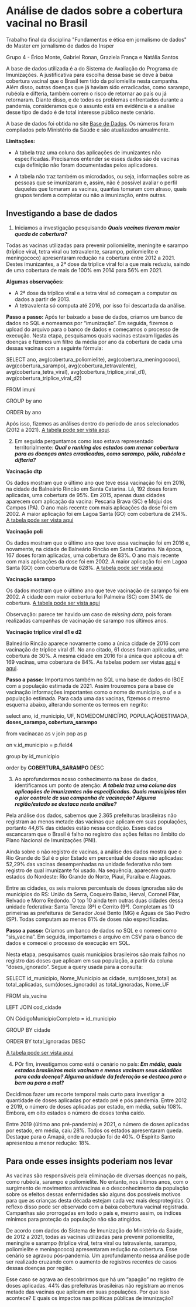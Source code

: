 # Análise de dados sobre a cobertura vacinal no Brasil
Trabalho final da disciplina "Fundamentos e ética em jornalismo de dados" do Master em jornalismo de dados do Insper

Grupo 4 - Érico Monte, Gabriel Ronan, Graziela França e Natália Santos

A base de dados utilizada é a do Sistema de Avaliação do Programa de Imunizações. A justificativa para escolha dessa base se deve à baixa cobertura vacinal que o Brasil tem tido da poliomielite nesta campanha. Além disso, outras doenças que já haviam sido erradicadas, como sarampo, rubéola e difteria, também correm o risco de retornar ao país ou já retornaram. Diante disso, e de todos os problemas enfrentados durante a pandemia, consideramos que o assunto está em evidência e a análise desse tipo de dado é de total interesse público neste cenário.

A base de dados foi obtida no site [Base de Dados](https://basedosdados.org/dataset/br-ms-imunizacoes?bdm_table=municipio). Os números foram compilados pelo Ministério da Saúde e são atualizados anualmente.

**Limitações:** 

- A tabela traz uma coluna das aplicações de imunizantes não especificadas. Precisamos entender se esses dados são de vacinas cuja definição não foram documentadas pelos aplicadores.

- A tabela não traz também os microdados, ou seja, informações sobre as pessoas que se imunizaram e, assim, não é possível avaliar o perfil daqueles que tomaram as vacinas, quantas tomaram com atraso, quais grupos tendem a completar ou não a imunização, entre outras.

## Investigando a base de dados

1. Iniciamos a investigação pesquisando ***Quais vacinas tiveram maior queda de cobertura?***

Todas as vacinas utilizadas para prevenir poliomielite, meningite e sarampo (tríplice viral, tetra viral ou tetravalente, sarampo, poliomielite e meningococo) apresentaram redução na cobertura entre 2012 a 2021. Destes imunizantes, a 2ª dose da tríplice viral foi a que mais reduziu, saindo de uma cobertura de mais de 100% em 2014 para 56% em 2021. 

**Algumas observações:**
- A 2ª dose da tríplice viral e a tetra viral só começam a computar os dados a partir de 2013.
- A tetravalenta só computa até 2016, por isso foi descartada da análise. 

**Passo a passo:**
Após ter baixado a base de dados, criamos um banco de dados no SQL e nomeamos por “imunização”. Em seguida, fizemos o upload do arquivo para o banco de dados e começamos o processo de execução. Nesta etapa, pesquisamos quais vacinas estavam ligadas às doenças e fizemos um filtro da média por ano da cobertura de cada uma dessas vacinas com a seguinte fórmula: 

SELECT ano, avg(cobertura_poliomielite), avg(cobertura_meningococo), avg(cobertura_sarampo), avg(cobertura_tetravalente), avg(cobertura_tetra_viral), avg(cobertura_triplice_viral_d1), avg(cobertura_triplice_viral_d2)

FROM imuni

GROUP by ano

ORDER by ano 

Após isso, fizemos as análises dentro do período de anos selecionados (2012 a 2021). [A tabela pode ser vista aqui](https://docs.google.com/spreadsheets/d/1iPHrT-psGWY3QvCFPvf59pLs4HfGTwGLRsLyhpv4arI/edit#gid=180170413).


2. Em seguida perguntamos como isso estava representado territorialmente: ***Qual o ranking dos estados com menor cobertura para as doenças antes erradicadas, como sarampo, pólio, rubéola e difteria?***

**Vacinação dtp**

Os dados mostram que o último ano que teve essa vacinação foi em 2016, na cidade de Balneário Rincão em Santa Catarina. Lá, 192 doses foram aplicadas, uma cobertura de 95%. Em 2015, apenas duas cidades aparecem com aplicação da vacina: Pescaria Brava (SC) e Mojuí dos Campos (PA).
O ano mais recente com mais aplicações da dose foi em 2002. A maior aplicação foi em Lagoa Santa (GO) com cobertura de 214%.
 [A tabela pode ser vista aqui](https://docs.google.com/spreadsheets/d/1iPHrT-psGWY3QvCFPvf59pLs4HfGTwGLRsLyhpv4arI/edit#gid=48535446)

**Vacinação poli**

Os dados mostram que o último ano que teve essa vacinação foi em 2016 e, novamente, na cidade de Balneário Rincão em Santa Catarina. Na época, 167 doses foram aplicadas, uma cobertura de 83%. O ano mais recente com mais aplicações da dose foi em 2002. A maior aplicação foi em Lagoa Santa (GO) com cobertura de 628%.
[A tabela pode ser vista aqui](https://docs.google.com/spreadsheets/d/1iPHrT-psGWY3QvCFPvf59pLs4HfGTwGLRsLyhpv4arI/edit#gid=1066864454)

**Vacinação sarampo**

Os dados mostram que o último ano que teve vacinação de sarampo foi em 2002. A cidade com maior cobertura foi Palmeira (SC) com 314% de cobertura.
[A tabela pode ser vista aqui](https://docs.google.com/spreadsheets/d/1iPHrT-psGWY3QvCFPvf59pLs4HfGTwGLRsLyhpv4arI/edit#gid=543481050)

Observação: parece ter havido um caso de _missing data_, pois foram realizadas campanhas de vacinação de sarampo nos últimos anos.

**Vacinação tríplice viral d1 e d2**

Balneário Rincão aparece novamente como a única cidade de 2016 com vacinação de tríplice viral d1. No ano citado, 61 doses foram aplicadas, uma cobertura de 30%.
A mesma cidade em 2016 foi a única que aplicou a df: 169 vacinas, uma cobertura de 84%.
As tabelas podem ser vistas [aqui](https://docs.google.com/spreadsheets/d/1iPHrT-psGWY3QvCFPvf59pLs4HfGTwGLRsLyhpv4arI/edit#gid=853446266) e [aqui](https://docs.google.com/spreadsheets/d/1iPHrT-psGWY3QvCFPvf59pLs4HfGTwGLRsLyhpv4arI/edit#gid=490459698).

**Passo a passo:**
Importamos também no SQL uma base de dados do IBGE com a população estimada de 2021. Assim trouxemos para a base de vacinação informações importantes como o nome do município, o uf e a população estimada.  Para cada uma das vacinas, fizemos o mesmo esquema abaixo, alterando somente os termos em negrito:

select ano, id_municipio, UF, NOMEDOMUNICÍPIO, POPULAÇÃOESTIMADA, **doses_sarampo, cobertura_sarampo**

from vacinacao as v join pop as p

on v.id_municipio = p.field4

group by id_municipio

order by **COBERTURA_SARAMPO** DESC


3. Ao aprofundarmos nosso conhecimento na base de dados, identificamos um ponto de atenção:   ***A tabela traz uma coluna das aplicações de imunizantes não especificadas. Quais municípios têm o pior controle de sua campanha de vacinação? Alguma região/estado se destaca nesta análise?***

Pela análise dos dados, sabemos que 2.365 prefeituras brasileiras não registram ao menos metade das vacinas que aplicam em suas populações, portanto 44,6% das cidades estão nessa condição. Esses dados escancaram que o Brasil é falho no registro das ações feitas no âmbito do Plano Nacional de Imunizações (PNI). 

Ainda sobre o não registro de vacinas, a análise dos dados mostra que o Rio Grande do Sul é o pior Estado em percentual de doses não aplicadas: 52,29% das vacinas desempenhadas na unidade federativa não tem registro de qual imunizante foi usado. Na sequência, aparecem quatro estados do Nordeste: Rio Grande do Norte, Piauí, Paraíba e Alagoas.

Entre as cidades, os seis maiores percentuais de doses ignoradas são de municípios do RS: União da Serra, Coqueiro Baixo, Herval, Coronel Pilar, Relvado e Morro Redondo. O top 10 ainda tem outras duas cidades dessa unidade federativa: Santa Tereza (8ª) e Cerrito (9ª). Completam as 10 primeiras as prefeituras de Senador José Bento (MG) e Águas de São Pedro (SP). Todas computam ao menos 61% de doses não especificadas.

**Passo a passo:**
Criamos um banco de dados no SQL e o nomeei como “sis_vacina”. Em seguida, importamos o arquivo em CSV para o banco de dados e comecei o processo de execução em SQL. 

Nesta etapa, pesquisamos quais municípios brasileiros são mais falhos no registro das doses que aplicam em sua população, a partir da coluna “doses_ignorado”. Segue a query usada para a consulta:

SELECT id_municipio, Nome_Município as cidade, sum(doses_total) as total_aplicadas, sum(doses_ignorado) as total_ignoradas, Nome_UF

FROM sis_vacina

LEFT JOIN cod_cidade

ON CódigoMunicípioCompleto = id_municipio

GROUP BY cidade

ORDER BY total_ignoradas DESC

[A tabela pode ser vista aqui](https://docs.google.com/spreadsheets/d/1Bqji5RKiQnWcxSsAwfyAFTek9N9hBdT_z99w4Qon8xM/edit#gid=807994399)


4. POr fim, investigamos como está o cenário no país: ***Em média, quais estados brasileiros mais vacinam e menos vacinam seus cidadãos para cada doença? Alguma unidade da federação se destaca para o bem ou para o mal?***

Decidimos fazer um recorte temporal mais curto para investigar a quantidade de doses aplicadas por estado pré e pós pandemia. Entre 2012 e 2019, o número de doses aplicadas por estado, em média, subiu 108%. Embora, em oito estados o número de doses tenha caído.

Entre 2019 (último ano pré-pandemia) e 2021, o número de doses aplicadas por estado, em média, caiu 28%. Todos os estados apresentaram queda. Destaque para o Amapá, onde a redução foi de 40%. O Espírito Santo apresentou a menor redução: 18%.


## Para onde esses insights poderiam nos levar

As vacinas são responsáveis pela eliminação de diversas doenças no país, como rubéola, sarampo e poliomielite. No entanto, nos últimos anos, com o surgimento de movimentos antivacinas e o desconhecimento da população sobre os efeitos dessas enfermidades são alguns dos possíveis motivos para que as crianças desta década estejam cada vez mais desprotegidas. O reflexo disso pode ser observado com a baixa cobertura vacinal registrada. Campanhas são prorrogadas em todo o país e, mesmo assim, os índices mínimos para proteção da população não são atingidos.

De acordo com dados do Sistema de Imunização do Ministério da Saúde, de 2012 a 2021, todas as vacinas utilizadas para prevenir poliomielite, meningite e sarampo (tríplice viral, tetra viral ou tetravalente, sarampo, poliomielite e meningococo) apresentaram redução na cobertura. Esse cenário se agravou pós-pandemia. Um aprofundamento nessa análise pode ser realizado cruzando com o aumento de registros recentes de casos dessas doenças por região.

Esse caso se agrava ao descobrirmos que há um “apagão” no registro de doses aplicadas. 44% das prefeituras brasileiras não registram ao menos metade das vacinas que aplicam em suas populações. Por que isso acontece? E quais os impactos nas políticas públicas de imunização?

